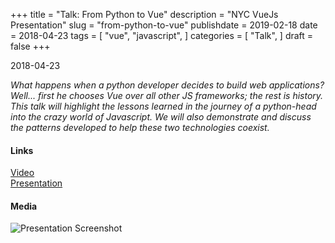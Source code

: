 +++
title = "Talk: From Python to Vue"
description = "NYC VueJs Presentation"
slug = "from-python-to-vue"
publishdate = 2019-02-18
date  = 2018-04-23
tags = [
    "vue",
    "javascript",
]
categories = [
    "Talk",
]
draft = false
+++

2018-04-23

_What happens when a python developer decides to build web applications? Well... first he chooses Vue over all other JS frameworks; the rest is history. This talk will highlight the lessons learned in the journey of a python-head into the crazy world of Javascript._
_We will also demonstrate and discuss the patterns developed to help these two technologies coexist._


#### Links

<div class="links">
    <i class="fas fa-camera"></i>
    <a href="https://www.youtube.com/watch?v=TCsCH9_brdA">Video</a>
    <br>
    <i class="fas fa-desktop"></i>
    <a href="https://docs.google.com/presentation/d/e/2PACX-1vRyBkFn8lneyXFtCSPOYPl1dNetuHFdvsT9yL9heY74qdbu9bcjCpM86A06TOnxggw0P5vSEEEQnMec/pub?start=true&loop=false&delayms=3000">Presentation</a>
</div>

#### Media

![Presentation Screenshot](/img/nyc-vuejs.png)
